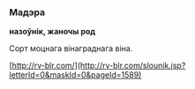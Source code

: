 ### Мадэра
**назоўнік, жаночы род**

Сорт моцнага вінаграднага віна.

<a rel="author">[http://rv-blr.com/](http://rv-blr.com/slounik.jsp?letterId=0&maskId=0&pageId=1589)</a>
